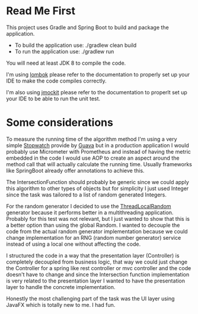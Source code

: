 # Read Me First

This project uses Gradle and Spring Boot to build and package the application.

* To build the application use: ./gradlew clean build
* To run the application use: ./gradlew run

You will need at least JDK 8 to compile the code.

I'm using [lombok](https://projectlombok.org/) please refer to the documentation to properly set up your IDE to make the code compiles correctly.

I'm also using [jmockit](http://jmockit.github.io/) please refer to the documentation to properlt set up your IDE to be able to run the unit test.

# Some considerations

To measure the running time of the algorithm method I'm using a very simple [Stopwatch](https://guava.dev/releases/29.0-jre/api/docs/com/google/common/base/Stopwatch.html) provide by [Guava](https://github.com/google/guava/wiki) but in a production application I would probably use Micrometer with Prometheus and instead of having the metric embedded in the code I would use AOP to create an aspect around the method call that will actually calculate the running time. Usually frameworks like SpringBoot already offer annotations to achieve this.

The IntersectionFunction should probably be generic since we could apply this algorithm to other types of objects but for simplicity I just used Integer since the task was tailored to a list of random generated Integers.

For the random generator I decided to use the [ThreadLocalRandom](https://docs.oracle.com/javase/8/docs/api/java/util/concurrent/ThreadLocalRandom.html) generator because it performs better in a multithreading application. Probably for this test was not relevant, but I just wanted to show that this is a better option than using the global Random. I wanted to decouple the code from the actual random generator implementation because we could change implementation for an RNG (random number generator) service instead of using a local one without affecting the code.

I structured the code in a way that the presentation layer (Controller) is completely decoupled from business logic, that way we could just change the Controller for a spring like rest controller or mvc controller and the code doesn't have to change and since the Intersection function implementation is very related to the presentation layer I wanted to have the presentation layer to handle the concrete implementation.

Honestly the most challenging part of the task was the UI layer using JavaFX which is totally new to me. I had fun.